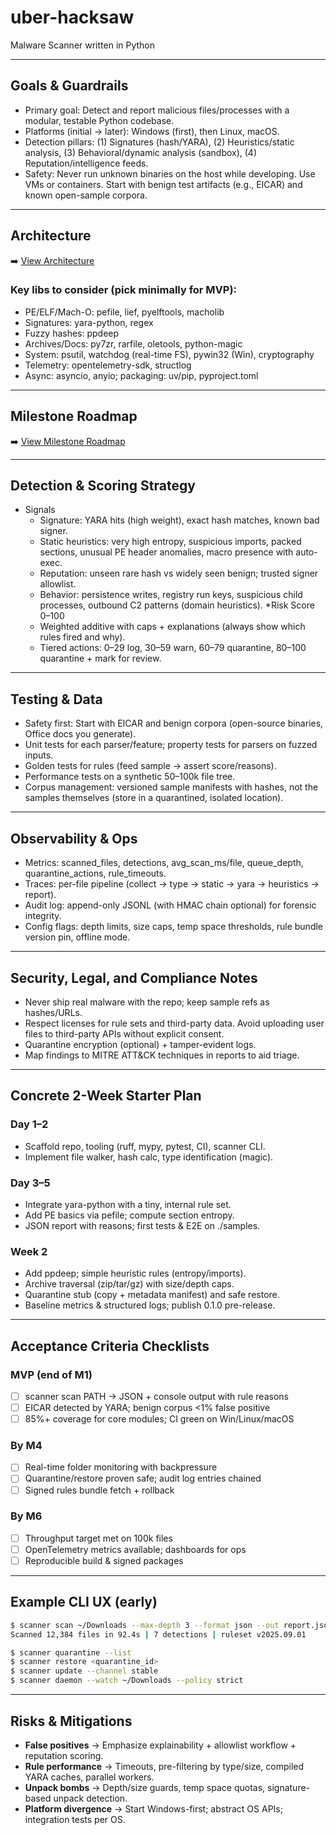 # uber-hacksaw
Malware Scanner written in Python

---

## Goals & Guardrails

* Primary goal: Detect and report malicious files/processes with a modular, testable Python codebase.
* Platforms (initial → later): Windows (first), then Linux, macOS.
* Detection pillars: (1) Signatures (hash/YARA), (2) Heuristics/static analysis, (3) Behavioral/dynamic analysis (sandbox), (4) Reputation/intelligence feeds.
* Safety: Never run unknown binaries on the host while developing. Use VMs or containers. Start with benign test artifacts (e.g., EICAR) and known open-sample corpora.

---

## Architecture

➡️ [View Architecture](./docs/ARCHITECTURE.md)

### Key libs to consider (pick minimally for MVP):

* PE/ELF/Mach-O: pefile, lief, pyelftools, macholib
* Signatures: yara-python, regex
* Fuzzy hashes: ppdeep
* Archives/Docs: py7zr, rarfile, oletools, python-magic
* System: psutil, watchdog (real-time FS), pywin32 (Win), cryptography
* Telemetry: opentelemetry-sdk, structlog
* Async: asyncio, anyio; packaging: uv/pip, pyproject.toml

---

## Milestone Roadmap

➡️ [View Milestone Roadmap](./docs/MILESTONES.md)

---

## Detection & Scoring Strategy

* Signals
    * Signature: YARA hits (high weight), exact hash matches, known bad signer.
    * Static heuristics: very high entropy, suspicious imports, packed sections, unusual PE header anomalies, macro presence with auto-exec.
    * Reputation: unseen rare hash vs widely seen benign; trusted signer allowlist.
    * Behavior: persistence writes, registry run keys, suspicious child processes, outbound C2 patterns (domain heuristics).
*Risk Score 0–100
    * Weighted additive with caps + explanations (always show which rules fired and why).
    * Tiered actions: 0–29 log, 30–59 warn, 60–79 quarantine, 80–100 quarantine + mark for review.

---

## Testing & Data

* Safety first: Start with EICAR and benign corpora (open-source binaries, Office docs you generate).
* Unit tests for each parser/feature; property tests for parsers on fuzzed inputs.
* Golden tests for rules (feed sample → assert score/reasons).
* Performance tests on a synthetic 50–100k file tree.
* Corpus management: versioned sample manifests with hashes, not the samples themselves (store in a quarantined, isolated location).

---

## Observability & Ops

* Metrics: scanned_files, detections, avg_scan_ms/file, queue_depth, quarantine_actions, rule_timeouts.
* Traces: per-file pipeline (collect → type → static → yara → heuristics → report).
* Audit log: append-only JSONL (with HMAC chain optional) for forensic integrity.
* Config flags: depth limits, size caps, temp space thresholds, rule bundle version pin, offline mode.

--- 

## Security, Legal, and Compliance Notes

* Never ship real malware with the repo; keep sample refs as hashes/URLs.
* Respect licenses for rule sets and third-party data. Avoid uploading user files to third-party APIs without explicit consent.
* Quarantine encryption (optional) + tamper-evident logs.
* Map findings to MITRE ATT&CK techniques in reports to aid triage.

---

## Concrete 2-Week Starter Plan

### Day 1–2

* Scaffold repo, tooling (ruff, mypy, pytest, CI), scanner CLI.
* Implement file walker, hash calc, type identification (magic).

### Day 3–5

* Integrate yara-python with a tiny, internal rule set.
* Add PE basics via pefile; compute section entropy.
* JSON report with reasons; first tests & E2E on ./samples.

### Week 2

* Add ppdeep; simple heuristic rules (entropy/imports).
* Archive traversal (zip/tar/gz) with size/depth caps.
* Quarantine stub (copy + metadata manifest) and safe restore.
* Baseline metrics & structured logs; publish 0.1.0 pre-release.

---

## Acceptance Criteria Checklists

### MVP (end of M1)

- [ ] scanner scan PATH → JSON + console output with rule reasons
- [ ] EICAR detected by YARA; benign corpus <1% false positive
- [ ] 85%+ coverage for core modules; CI green on Win/Linux/macOS

### By M4

- [ ] Real-time folder monitoring with backpressure
- [ ] Quarantine/restore proven safe; audit log entries chained
- [ ] Signed rules bundle fetch + rollback

### By M6

- [ ] Throughput target met on 100k files
- [ ] OpenTelemetry metrics available; dashboards for ops
- [ ] Reproducible build & signed packages

--- 

## Example CLI UX (early)

```bash
$ scanner scan ~/Downloads --max-depth 3 --format json --out report.json
Scanned 12,384 files in 92.4s | 7 detections | ruleset v2025.09.01

$ scanner quarantine --list
$ scanner restore <quarantine_id>
$ scanner update --channel stable
$ scanner daemon --watch ~/Downloads --policy strict
```

---

## Risks & Mitigations

* **False positives** → Emphasize explainability + allowlist workflow + reputation scoring.
* **Rule performance** → Timeouts, pre-filtering by type/size, compiled YARA caches, parallel workers.
* **Unpack bombs** → Depth/size guards, temp space quotas, signature-based unpack detection.
* **Platform divergence** → Start Windows-first; abstract OS APIs; integration tests per OS.